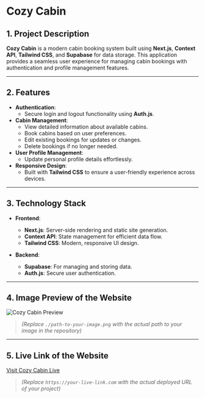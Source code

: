 # Cozy Cabin  

## 1. Project Description  
**Cozy Cabin** is a modern cabin booking system built using **Next.js**, **Context API**, **Tailwind CSS**, and **Supabase** for data storage. This application provides a seamless user experience for managing cabin bookings with authentication and profile management features.

---

## 2. Features  
- **Authentication**:  
  - Secure login and logout functionality using **Auth.js**.  
- **Cabin Management**:  
  - View detailed information about available cabins.  
  - Book cabins based on user preferences.  
  - Edit existing bookings for updates or changes.  
  - Delete bookings if no longer needed.  
- **User Profile Management**:  
  - Update personal profile details effortlessly.  
- **Responsive Design**:  
  - Built with **Tailwind CSS** to ensure a user-friendly experience across devices.  

---

## 3. Technology Stack  
- **Frontend**:  
  - **Next.js**: Server-side rendering and static site generation.  
  - **Context API**: State management for efficient data flow.  
  - **Tailwind CSS**: Modern, responsive UI design.  

- **Backend**:  
  - **Supabase**: For managing and storing data.  
  - **Auth.js**: Secure user authentication.

---

## 4. Image Preview of the Website  

![Cozy Cabin Preview](./path-to-your-image.png)  

> *(Replace `./path-to-your-image.png` with the actual path to your image in the repository)*  

---

## 5. Live Link of the Website  
[Visit Cozy Cabin Live](https://cozy-cabins.vercel.app/)  

> *(Replace `https://your-live-link.com` with the actual deployed URL of your project)*  
